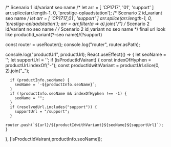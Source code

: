 

/*
    Scenario 1
    id/variant
    seo name
/*
let arr = [ 'CP1717', '01', 'support' ]
arr.splice(arr.length-1, 0, 'prestige-oplaadstation');
/*
    Scenario 2
    id_variant
    seo name
*/
let arr = [ 'CP1717_01', 'support' ]
arr.splice(arr.length-1, 0, 'prestige-oplaadstation');
arr = arr.filter(a => a).join("/")
/*
    Scenario 2
    id/variant
    no seo name
*/
/*
    Scenario 2
    id_variant
    no seo name
*/
final url look like
productId_variant(?-seo name)/(?support)



  const router = useRouter();
  console.log("router", router.asPath);

console.log("productUrl", productUrl);
  React.useEffect(() => {
    let seoName = '';
    let supportUrl = '';
    if (isProductIdVairant) {
      const indexOfHyphen = productUrl.indexOf("-");
      const productIdwithVariant = productUrl.slice(0, 2).join("_");

      if (productInfo.seoName) {
        seoName = `-${productInfo.seoName}`;
      }
      if (!productInfo.seoName && indexOfHyphen !== -1) {
        seoName = "";
      }
      if (resolvedUrl.includes("support")) {
        supportUrl = "/support";
      }
      router.push(`${url}/${productIdwithVariant}${seoName}${supportUrl}`);
    }
  }, [isProductIdVairant,productInfo.seoName]);

